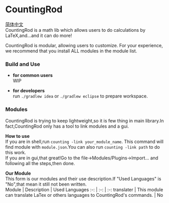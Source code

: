 # CountingRod
[简体中文](./README_CN.md)  
CountingRod is a math lib which allows users to do calculations
by LaTeX,and...and it can do more!

CountingRod is modular, allowing users to customize. For your 
experience, we recommend that you install ALL modules in the 
module list.

### Build and Use

* **for common users**  
WIP

* **for developers**  
run `./gradlew idea` or `./gradlew eclipse` to prepare workspace.

### Modules

CountingRod is trying to keep lightweight,so it is few thing in 
main library.In fact,CountingRod only has a tool to link modules 
and a gui.

**How to use**  
If you are in shell,run `counting -link your_module_name`.
This command will find module with `module.json`.You can also run 
`counting -link path` to do this work.  
If you are in gui,that great!Go to the file->Modules/Plugins->Import...
and following all the steps,then done.

**Our Module**  
This form is our modules and their use description.If "Used Languages" is "No",that mean it still not been written.  
Module | Description | Used Languages
:-:  | :-:  | :-:
translater | This module can translate LaTex or others languages to CountingRod's commands. | No
